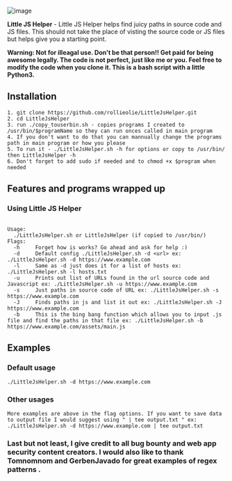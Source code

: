 
![image](https://user-images.githubusercontent.com/56703680/171270778-f0b27a7f-4ca5-4043-9a1a-a158b8c522f2.png)



**Little JS Helper** - Little JS Helper helps find juicy paths in source code and JS files. This should not take the place of visting the source code or JS files but helps give you a starting point.



<p align="left">
  <B>Warning: Not for illeagal use. Don't be that person!! Get paid for being awesome legally.
The code is not perfect, just like me or you. Feel free to modify the code when you clone it.
This is a bash script with a little Python3.
    </B>
</p>


## Installation

```
1. git clone https://github.com/rollieolie/LittleJsHelper.git
2. cd LittleJsHelper
3. run ./copy_touserbin.sh - copies programs I created to /usr/bin/$programName so they can run onces called in main program
4. If you don't want to do that you can mannually change the programs path in main program or how you please
5. To run it - ./LittleJsHelper.sh -h for options or copy to /usr/bin/ then LittleJsHelper -h
6. Don't forget to add sudo if needed and to chmod +x $program when needed
```

## Features and programs wrapped up

### Using Little JS Helper
  
  ```shell
  
  Usage:
    ./LittleJsHelper.sh or LittleJsHelper (if copied to /usr/bin/)
  Flags:
    -h     Forget how is works? Go ahead and ask for help :) 
    -d     Default config ./LittleJsHelper.sh -d <url> ex: ./LittleJsHelper.sh -d https://www.example.com 
    -l     Same as -d just does it for a list of hosts ex: ./LittleJsHelper.sh -l hosts.txt 
    -u     Prints out list of URLs found in the url source code and Javascript ex: ./LittleJsHelper.sh -u https://www.example.com 
    -s     Just paths in source code of URL ex: ./LittleJsHelper.sh -s https://www.example.com 
    -J     Finds paths in js and list it out ex: ./LittleJsHelper.sh -J https://www.example.com 
    -b     This is the bing bang function which allows you to input .js file and find the paths in that file ex: ./LittleJsHelper.sh -b https://www.example.com/assets/main.js 
  
  ```
  ## Examples
  
  ### Default usage
  ```
  ./LittleJsHelper.sh -d https://www.example.com
  ```
  
  ### Other usages
  
  ```
  More examples are above in the flag options. If you want to save data to output file I would suggest using " | tee output.txt " ex: ./LittleJsHelper.sh -d https://www.example.com | tee output.txt
  
  ```
  
### Last but not least, I give credit to all bug bounty and web app security content creators. I would also like to thank Tomnomnom and GerbenJavado for great examples of regex patterns .  
